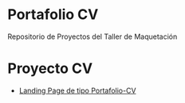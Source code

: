 # Portafolio CV

Repositorio de Proyectos del Taller de Maquetación

# Proyecto CV

- [Landing Page de tipo Portafolio-CV](https://R-Pamo323.github.io/portafolioCV)
